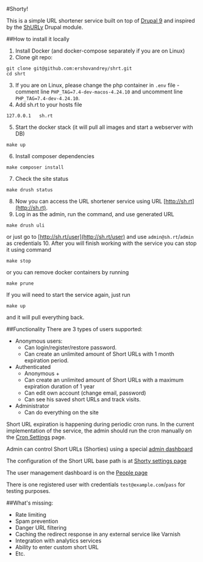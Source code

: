 #Shorty!

This is a simple URL shortener service built on top of [Drupal 9](https://www.drupal.org/) and inspired by the [ShURLy](https://www.drupal.org/project/shurly) Drupal module.

##How to install it locally
1. Install Docker (and docker-compose separately if you are on Linux)
2. Clone git repo:
```shell
git clone git@github.com:ershovandrey/shrt.git
cd shrt
```
3. If you are on Linux, please change the php container in `.env` file - comment line `PHP_TAG=7.4-dev-macos-4.24.10` and uncomment line `PHP_TAG=7.4-dev-4.24.10`.
4. Add sh.rt to your hosts file
```shell
127.0.0.1   sh.rt
```
5. Start the docker stack (it will pull all images and start a webserver with DB)
```shell
make up
```
6. Install composer dependencies
```shell
make composer install
```
7. Check the site status
```shell
make drush status
```
8. Now you can access the URL shortener service using URL [http://sh.rt](http://sh.rt).
9. Log in as the admin, run the command, and use generated URL
```shell
make drush uli
```
or just go to [http://sh.rt/user](http://sh.rt/user) and use `admin@sh.rt`/`admin` as credentials
10. After you will finish working with the service you can stop it using command
```shell
make stop
```
or you can remove docker containers by running
```shell
make prune
```
If you will need to start the service again, just run
```shell
make up
```
and it will pull everything back.

##Functionality
There are 3 types of users supported:
  - Anonymous users:
    - Can login/register/restore password.
    - Can create an unlimited amount of Short URLs with 1 month expiration period.
  - Authenticated
    - Anonymous +
    - Can create an unlimited amount of Short URLs with a maximum expiration duration of 1 year
    - Can edit own account (change email, password)
    - Can see his saved short URLs and track visits.
  - Administrator
    - Can do everything on the site

Short URL expiration is happening during periodic cron runs. In the current implementation of the service, the admin should run the cron manually on the [Cron Settings](http://sh.rt/admin/config/system/cron) page.

Admin can control Short URLs (Shorties) using a special [admin dashboard](http://sh.rt/admin/content/shorty)

The configuration of the Short URL base path is at [Shorty settings page](http://sh.rt/admin/structure/shorty)

The user management dashboard is on the [People page](http://sh.rt/admin/people)

There is one registered user with credentials `test@example.com`/`pass` for testing purposes.

##What's missing:
- Rate limiting
- Spam prevention
- Danger URL filtering
- Caching the redirect response in any external service like Varnish
- Integration with analytics services
- Ability to enter custom short URL
- Etc.
